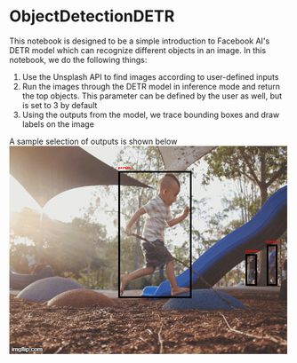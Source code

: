 # ObjectDetectionDETR
This notebook is designed to be a simple introduction to Facebook AI's DETR model which can recognize different objects in an image. In this notebook, we do the following things:
1. Use the Unsplash API to find images according to user-defined inputs
2. Run the images through the DETR model in inference mode and return the top objects. This parameter can be defined by the user as well, but is set to 3 by default
3. Using the outputs from the model, we trace bounding boxes and draw labels on the image

A sample selection of outputs is shown below
![Demo](https://github.com/shamikbose/ObjectDetectionDETR/blob/main/4x23yg.gif)
